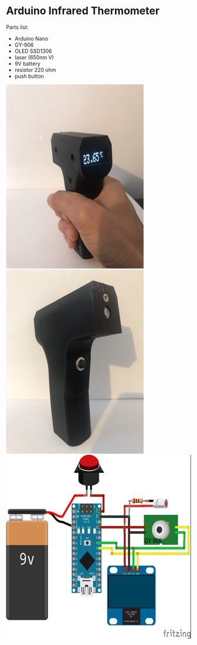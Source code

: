 # Arduino Infrared Thermometer

Parts list:
  - Arduino Nano
  - GY-906
  - OLED SSD1306
  - laser (650nm V)
  - 9V battery
  - resistor 220 ohm
  - push button

<img src="https://github.com/badrabbit96/Arduino-Infrared-Thermometer/blob/master/3D%20Models/IMG_0923.JPEG" height="500" />
<img src="https://github.com/badrabbit96/Arduino-Infrared-Thermometer/blob/master/3D%20Models/IMG_0922.JPEG" height="500" />

<img src="https://github.com/badrabbit96/Arduino-Infrared-Thermometer/blob/master/3D%20Models/fri.jpg" height="500" />


